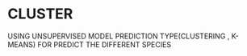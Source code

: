 # CLUSTER
USING UNSUPERVISED MODEL PREDICTION TYPE(CLUSTERING , K-MEANS) FOR PREDICT THE DIFFERENT SPECIES 
